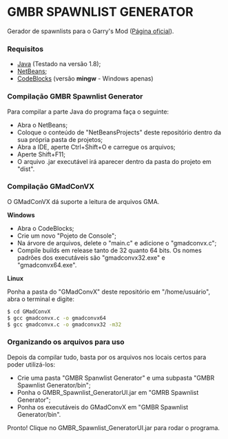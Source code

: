 # GMBR SPAWNLIST GENERATOR

Gerador de spawnlists para o Garry's Mod ([Página oficial](http://gmbrblog.blogspot.com.br/2015/07/garrys-mod-brasil-spawnlist-generator.html)).

### Requisitos

- [Java](https://www.java.com/pt_BR/) (Testado na versão 1.8);
- [NetBeans](https://netbeans.org/);
- [CodeBlocks](http://www.codeblocks.org/downloads/26) (versão **mingw** - Windows apenas)

### Compilação GMBR Spawnlist Generator

Para compilar a parte Java do programa faça o seguinte:

- Abra o NetBeans;
- Coloque o conteúdo de "NetBeansProjects" deste repositório dentro da sua própria pasta de projetos;
- Abra a IDE, aperte Ctrl+Shift+O e carregue os arquivos;
- Aperte Shift+F11;
- O arquivo .jar executável irá aparecer dentro da pasta do projeto em "dist".

### Compilação GMadConVX

O GMadConVX dá suporte a leitura de arquivos GMA.

**Windows**

- Abra o CodeBlocks;
- Crie um novo "Pojeto de Console";
- Na árvore de arquivos, delete o "main.c" e adicione o "gmadconvx.c";
- Compile builds em release tanto de 32 quanto 64 bits. Os nomes padrões dos executáveis são "gmadconvx32.exe" e "gmadconvx64.exe".

**Linux**

Ponha a pasta do "GMadConvX" deste repositório em "/home/usuário", abra o terminal e digite:
```sh
$ cd GMadConvX 
$ gcc gmadconvx.c -o gmadconvx64
$ gcc gmadconvx.c -o gmadconvx32 -m32
```

### Organizando os arquivos para uso

Depois da compilar tudo, basta por os arquivos nos locais certos para poder utilizá-los:

- Crie uma pasta "GMBR Spanwlist Generator" e uma subpasta "GMBR Spawnlist Generator/bin";
- Ponha o GMBR_Spawnlist_GeneratorUI.jar em "GMRB Spawnlist Generator";
- Ponha os executáveis do GMadConvX em "GMBR Spawnlist Generator/bin".

Pronto! Clique no GMBR_Spawnlist_GeneratorUI.jar para rodar o programa.
